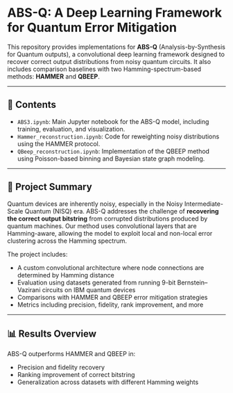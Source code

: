 # ABS-Q: A Deep Learning Framework for Quantum Error Mitigation

This repository provides implementations for **ABS-Q** (Analysis-by-Synthesis for Quantum outputs), a convolutional deep learning framework designed to recover correct output distributions from noisy quantum circuits. It also includes comparison baselines with two Hamming-spectrum-based methods: **HAMMER** and **QBEEP**.

---

## 📁 Contents

- `ABS3.ipynb`: Main Jupyter notebook for the ABS-Q model, including training, evaluation, and visualization.
- `Hammer_reconstruction.ipynb`: Code for reweighting noisy distributions using the HAMMER protocol.
- `QBeep_reconstruction.ipynb`: Implementation of the QBEEP method using Poisson-based binning and Bayesian state graph modeling.
---

## 🧠 Project Summary

Quantum devices are inherently noisy, especially in the Noisy Intermediate-Scale Quantum (NISQ) era. ABS-Q addresses the challenge of **recovering the correct output bitstring** from corrupted distributions produced by quantum machines. Our method uses convolutional layers that are Hamming-aware, allowing the model to exploit local and non-local error clustering across the Hamming spectrum.

The project includes:
- A custom convolutional architecture where node connections are determined by Hamming distance
- Evaluation using datasets generated from running 9-bit Bernstein–Vazirani circuits on IBM quantum devices
- Comparisons with HAMMER and QBEEP error mitigation strategies
- Metrics including precision, fidelity, rank improvement, and more

---

## 📊 Results Overview

ABS-Q outperforms HAMMER and QBEEP in:
- Precision and fidelity recovery
- Ranking improvement of correct bitstring
- Generalization across datasets with different Hamming weights
